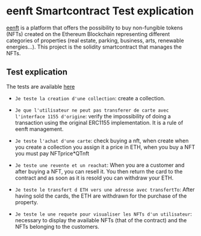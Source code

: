 # eenft Smartcontract Test explication

[eenft](https://www.eenft.io) is a platform that offers the possibility to buy non-fungible tokens (NFTs) created on the Ethereum Blockchain representing different categories of properties (real estate, parking, business, arts, renewable energies...).
This project is the solidity smartcontract that manages the NFTs.

## Test explication
The tests are available [here](https://github.com/ElementEarth77/eenft/blob/master/test/eenftContract.test.js)

* `Je teste la creation d'une collection`: create a collection.

* `Je que l'utilisateur ne peut pas transferer de carte avec l'interface 1155 d'origine`: verify the impossibility of doing a transaction using the original ERC1155 implementation. It is a rule of eenft management.

* `Je teste l'achat d'une carte`: check buying a nft, when create when you create a collection you assign it a price in ETH, when you buy a NFT you must pay NFTprice*QTnft

* `Je teste une revente et un reachat`: When you are a customer and after buying a NFT, you can resell it. You then return the card to the contract and as soon as it is resold you can withdraw your ETH.

* `Je teste le transfert d ETH vers une adresse avec transfertTo`: After having sold the cards, the ETH are withdrawn for the purchase of the property. 

* `Je teste le une requete pour visualiser les NFTs d'un utilisateur`: necessary to display the available NFTs (that of the contract) and the NFTs belonging to the customers.




